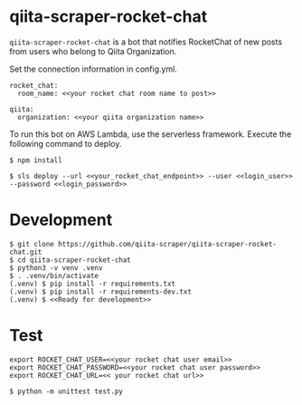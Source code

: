 # qiita-scraper-rocket-chat

`qiita-scraper-rocket-chat` is a bot that notifies RocketChat of new posts from users who belong to Qiita Organization.

Set the connection information in config.yml.

```
rocket_chat:
  room_name: <<your rocket chat room name to post>>

qiita:
  organization: <<your qiita organization name>>
```

To run this bot on AWS Lambda, use the serverless framework. Execute the following command to deploy.

```
$ npm install
```

```
$ sls deploy --url <<your_rocket_chat_endpoint>> --user <<login_user>> --password <<login_password>>
```

# Development

```
$ git clone https://github.com/qiita-scraper/qiita-scraper-rocket-chat.git
$ cd qiita-scraper-rocket-chat
$ python3 -v venv .venv
$ . .venv/bin/activate
(.venv) $ pip install -r requirements.txt
(.venv) $ pip install -r requirements-dev.txt
(.venv) $ <<Ready for development>>
```

# Test

```
export ROCKET_CHAT_USER=<<your rocket chat user email>>
export ROCKET_CHAT_PASSWORD=<<your rocket chat user password>>
export ROCKET_CHAT_URL=<< your rocket chat url>>
```

```
$ python -m unittest test.py
```
